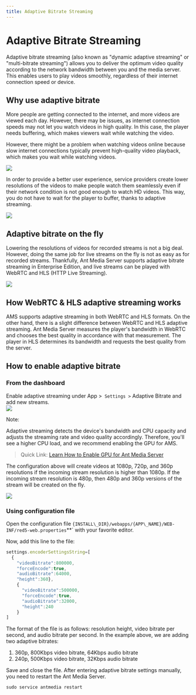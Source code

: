 ```yaml
---
title: Adaptive Bitrate Streaming
---
```

# Adaptive Bitrate Streaming

Adaptive bitrate streaming (also known as "dynamic adaptive streaming" or "multi-bitrate streaming") allows you to deliver the optimum video quality according to the network bandwidth between you and the media server. This enables users to play videos smoothly, regardless of their internet connection speed or device.

## Why use adaptive bitrate

More people are getting connected to the internet, and more videos are viewed each day. However, there may be issues, as internet connection speeds may not let you watch videos in high quality. In this case, the player needs buffering, which makes viewers wait while watching the video.

However, there might be a problem when watching videos online because slow internet connections typically prevent high-quality video playback, which makes you wait while watching videos.

![](@site/static/img/buffering.jpg)

In order to provide a better user experience, service providers create lower resolutions of the videos to make people watch them seamlessly even if their network condition is not good enough to watch HD videos. This way, you do not have to wait for the player to buffer, thanks to adaptive streaming.

![](@site/static/img/AP658325161480_131.jpg)

## Adaptive bitrate on the fly

Lowering the resolutions of videos for recorded streams is not a big deal. However, doing the same job for live streams on the fly is not as easy as for recorded streams. Thankfully, Ant Media Server supports adaptive bitrate streaming in Enterprise Edition, and live streams can be played with WebRTC and HLS (HTTP Live Streaming).

![](@site/static/img/HLSsegmentedvideodelivery.png)

## How WebRTC & HLS adaptive streaming works

AMS supports adaptive streaming in both WebRTC and HLS formats. On the other hand, there is a slight difference between WebRTC and HLS adaptive streaming. Ant Media Server measures the player's bandwidth in WebRTC and chooses the best quality in accordance with that measurement. The player in HLS determines its bandwidth and requests the best quality from the server.

## How to enable adaptive bitrate

### From the dashboard

Enable adaptive streaming under App >` Settings >` Adaptive Bitrate and add new streams.  
![](@site/static/img/abs.png)

Note:

Adaptive streaming detects the device's bandwidth and CPU capacity and adjusts the streaming rate and video quality accordingly. Therefore, you'll see a higher CPU load, and we recommend enabling the GPU for AMS.

> Quick Link: [Learn How to Enable GPU for Ant Media Server](/guides/advanced-usage/Using-Nvidia-GPUs/)

The configuration above will create videos at 1080p, 720p, and 360p resolutions if the incoming stream resolution is higher than 1080p. If the incoming stream resolution is 480p, then 480p and 360p versions of the stream will be created on the fly.

![](@site/static/img/iosmediacaptureresolutions.png)

### Using configuration file

Open the configuration file `{INSTALL\_DIR}/webapps/{APP\_NAME}/WEB-INF/red5-web.properties`**` with your favorite editor.

Now, add this line to the file: 

```js
settings.encoderSettingsString=[
  {
    "videoBitrate":800000,
    "forceEncode":true,
    "audioBitrate":64000,
    "height":360},
    {
      "videoBitrate":500000,
      "forceEncode":true,
      "audioBitrate":32000,
      "height":240
    }
]
```

The format of the file is as follows: resolution height, video bitrate per second, and audio bitrate per second. In the example above, we are adding two adaptive bitrates:

1.  360p, 800Kbps video bitrate, 64Kbps audio bitrate
2.  240p, 500Kbps video bitrate, 32Kbps audio bitrate

Save and close the file. After entering adaptive bitrate settings manually, you need to restart the Ant Media Server.
```shell
sudo service antmedia restart
```